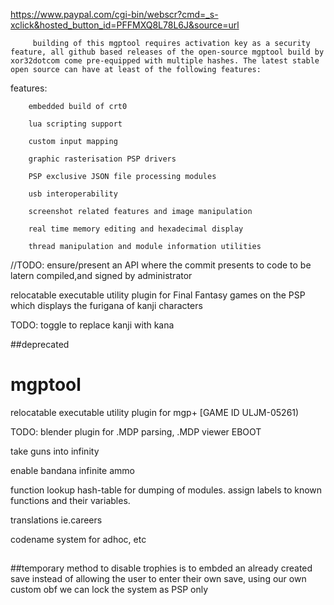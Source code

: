 https://www.paypal.com/cgi-bin/webscr?cmd=_s-xclick&hosted_button_id=PFFMXQ8L78L6J&source=url

         building of this mgptool requires activation key as a security feature, all github based releases of the open-source mgptool build by xor32dotcom come pre-equipped with multiple hashes. The latest stable open source can have at least of the following features:
features:

        embedded build of crt0
        
        lua scripting support
        
        custom input mapping
        
        graphic rasterisation PSP drivers

        PSP exclusive JSON file processing modules 
        
        usb interoperability 
        
        screenshot related features and image manipulation 
        
        real time memory editing and hexadecimal display 
        
        thread manipulation and module information utilities
        
     
       



//TODO: ensure/present an API where the commit presents to code to be latern compiled,and signed by administrator

relocatable executable utility plugin for Final Fantasy games on the PSP which displays the furigana of kanji characters

TODO:
 toggle to replace kanji with kana





##deprecated
# mgptool
 relocatable executable utility plugin for mgp+ [GAME ID ULJM-05261)


TODO:
blender plugin for .MDP parsing, .MDP viewer EBOOT

take guns into infinity

enable bandana infinite ammo

function lookup hash-table for dumping of modules. assign labels to known functions and their variables.

translations ie.careers

codename system for adhoc, etc
##

##temporary method to disable trophies is to embded an already created save instead of allowing the user to enter their own save, using our own custom obf we can lock the system as PSP only
